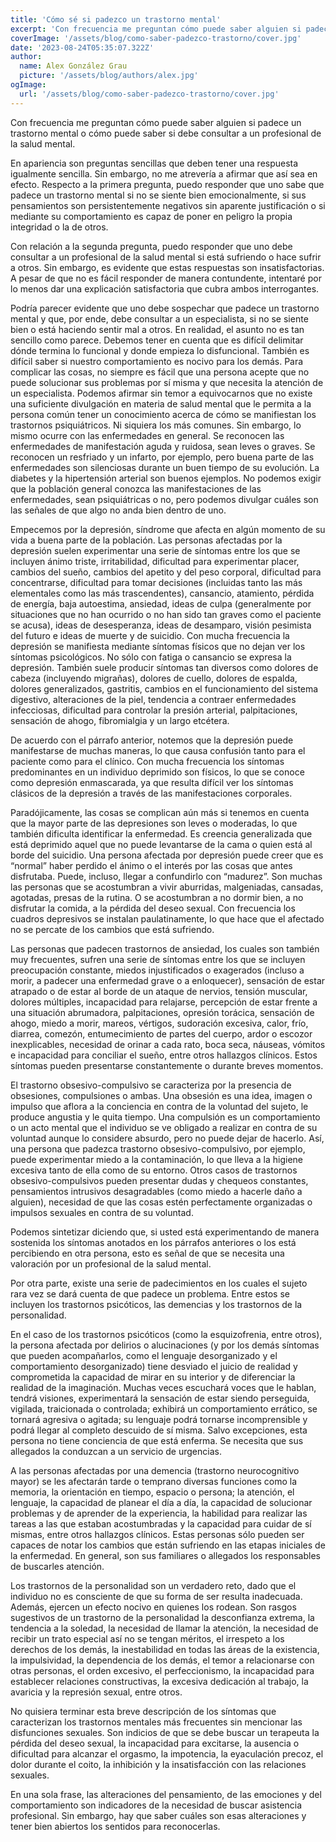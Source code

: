 ```yaml
---
title: 'Cómo sé si padezco un trastorno mental'
excerpt: 'Con frecuencia me preguntan cómo puede saber alguien si padece un trastorno mental o cómo puede saber si debe consultar a un profesional de la salud mental. [...] Podría parecer evidente que uno debe sospechar que padece un trastorno mental y que, por ende, debe consultar a un especialista, si no se siente bien o está haciendo sentir mal a otros.'
coverImage: '/assets/blog/como-saber-padezco-trastorno/cover.jpg'
date: '2023-08-24T05:35:07.322Z'
author:
  name: Alex González Grau
  picture: '/assets/blog/authors/alex.jpg'
ogImage:
  url: '/assets/blog/como-saber-padezco-trastorno/cover.jpg'
---
```


Con frecuencia me preguntan cómo puede saber alguien si padece un trastorno mental o cómo puede saber si debe consultar a un profesional de la salud mental.

En apariencia son preguntas sencillas que deben tener una respuesta igualmente sencilla. Sin embargo, no me atrevería a afirmar que así sea en efecto. Respecto a la primera pregunta, puedo responder que uno sabe que padece un trastorno mental si no se siente bien emocionalmente, si sus pensamientos son persistentemente negativos sin aparente justificación o si mediante su comportamiento es capaz de poner en peligro la propia integridad o la de otros.

Con relación a la segunda pregunta, puedo responder que uno debe consultar a un profesional de la salud mental si está sufriendo o hace sufrir a otros. Sin embargo, es evidente que estas respuestas son insatisfactorias. A pesar de que no es fácil responder de manera contundente, intentaré por lo menos dar una explicación satisfactoria que cubra ambos interrogantes.

Podría parecer evidente que uno debe sospechar que padece un trastorno mental y que, por ende, debe consultar a un especialista, si no se siente bien o está haciendo sentir mal a otros. En realidad, el asunto no es tan sencillo como parece. Debemos tener en cuenta que es difícil delimitar dónde termina lo funcional y donde empieza lo disfuncional. También es difícil saber si nuestro comportamiento es nocivo para los demás. Para complicar las cosas, no siempre es fácil que una persona acepte que no puede solucionar sus problemas por sí misma y que necesita la atención de un especialista. Podemos afirmar sin temor a equivocarnos que no existe una suficiente divulgación en materia de salud mental que le permita a la persona común tener un conocimiento acerca de cómo se manifiestan los trastornos psiquiátricos. Ni siquiera los más comunes. Sin embargo, lo mismo ocurre con las enfermedades en general. Se reconocen las enfermedades de manifestación aguda y ruidosa, sean leves o graves. Se reconocen un resfriado y un infarto, por ejemplo, pero buena parte de las enfermedades son silenciosas durante un buen tiempo de su evolución. La diabetes y la hipertensión arterial son buenos ejemplos. No podemos exigir que la población general conozca las manifestaciones de las enfermedades, sean psiquiátricas o no, pero podemos divulgar cuáles son las señales de que algo no anda bien dentro de uno.

Empecemos por la depresión, síndrome que afecta en algún momento de su vida a buena parte de la población. Las personas afectadas por la depresión suelen experimentar una serie de síntomas entre los que se incluyen ánimo triste, irritabilidad, dificultad para experimentar placer, cambios del sueño, cambios del apetito y del peso corporal, dificultad para concentrarse, dificultad para tomar decisiones (incluidas tanto las más elementales como las más trascendentes), cansancio, atamiento, pérdida de energía, baja autoestima, ansiedad, ideas de culpa (generalmente por situaciones que no han ocurrido o no han sido tan graves como el paciente se acusa), ideas de desesperanza, ideas de desamparo, visión pesimista del futuro e ideas de muerte y de suicidio. Con mucha frecuencia la depresión se manifiesta mediante síntomas físicos que no dejan ver los síntomas psicológicos. No sólo con fatiga o cansancio se expresa la depresión. También suele producir síntomas tan diversos como dolores de cabeza (incluyendo migrañas), dolores de cuello, dolores de espalda, dolores generalizados, gastritis, cambios en el funcionamiento del sistema digestivo, alteraciones de la piel, tendencia a contraer enfermedades infecciosas, dificultad para controlar la presión arterial, palpitaciones, sensación de ahogo, fibromialgia y un largo etcétera.

De acuerdo con el párrafo anterior, notemos que la depresión puede manifestarse de muchas maneras, lo que causa confusión tanto para el paciente como para el clínico. Con mucha frecuencia los síntomas predominantes en un individuo deprimido son físicos, lo que se conoce como depresión enmascarada, ya que resulta difícil ver los síntomas clásicos de la depresión a través de las manifestaciones corporales.

Paradójicamente, las cosas se complican aún más si tenemos en cuenta que la mayor parte de las depresiones son leves o moderadas, lo que también dificulta identificar la enfermedad. Es creencia generalizada que está deprimido aquel que no puede levantarse de la cama o quien está al borde del suicidio. Una persona afectada por depresión puede creer que es “normal” haber perdido el ánimo o el interés por las cosas que antes disfrutaba. Puede, incluso, llegar a confundirlo con “madurez”. Son muchas las personas que se acostumbran a vivir aburridas, malgeniadas, cansadas, agotadas, presas de la rutina. O se acostumbran a no dormir bien, a no disfrutar la comida, a la pérdida del deseo sexual. Con frecuencia los cuadros depresivos se instalan paulatinamente, lo que hace que el afectado no se percate de los cambios que está sufriendo.

Las personas que padecen trastornos de ansiedad, los cuales son también muy frecuentes, sufren una serie de síntomas entre los que se incluyen preocupación constante, miedos injustificados o exagerados (incluso a morir, a padecer una enfermedad grave o a enloquecer), sensación de estar atrapado o de estar al borde de un ataque de nervios, tensión muscular, dolores múltiples, incapacidad para relajarse, percepción de estar frente a una situación abrumadora, palpitaciones, opresión torácica, sensación de ahogo, miedo a morir, mareos, vértigos, sudoración excesiva, calor, frío, diarrea, comezón, entumecimiento de partes del cuerpo, ardor o escozor inexplicables, necesidad de orinar a cada rato, boca seca, náuseas, vómitos e incapacidad para conciliar el sueño, entre otros hallazgos clínicos. Estos síntomas pueden presentarse constantemente o durante breves momentos.

El trastorno obsesivo-compulsivo se caracteriza por la presencia de obsesiones, compulsiones o ambas. Una obsesión es una idea, imagen o impulso que aflora a la conciencia en contra de la voluntad del sujeto, le produce angustia y le quita tiempo. Una compulsión es un comportamiento o un acto mental que el individuo se ve obligado a realizar en contra de su voluntad aunque lo considere absurdo, pero no puede dejar de hacerlo. Así, una persona que padezca trastorno obsesivo-compulsivo, por ejemplo, puede experimentar miedo a la contaminación, lo que lleva a la higiene excesiva tanto de ella como de su entorno. Otros casos de trastornos obsesivo-compulsivos pueden presentar dudas y chequeos constantes, pensamientos intrusivos desagradables (como miedo a hacerle daño a alguien), necesidad de que las cosas estén perfectamente organizadas o impulsos sexuales en contra de su voluntad.

Podemos sintetizar diciendo que, si usted está experimentando de manera sostenida los síntomas anotados en los párrafos anteriores o los está percibiendo en otra persona, esto es señal de que se necesita una valoración por un profesional de la salud mental.

Por otra parte, existe una serie de padecimientos en los cuales el sujeto rara vez se dará cuenta de que padece un problema. Entre estos se incluyen los trastornos psicóticos, las demencias y los trastornos de la personalidad.

En el caso de los trastornos psicóticos (como la esquizofrenia, entre otros), la persona afectada por delirios o alucinaciones (y por los demás síntomas que pueden acompañarlos, como el lenguaje desorganizado y el comportamiento desorganizado) tiene desviado el juicio de realidad y comprometida la capacidad de mirar en su interior y de diferenciar la realidad de la imaginación. Muchas veces escuchará voces que le hablan, tendrá visiones, experimentará la sensación de estar siendo perseguida, vigilada, traicionada o controlada; exhibirá un comportamiento errático, se tornará agresiva o agitada; su lenguaje podrá tornarse incomprensible y podrá llegar al completo descuido de sí misma. Salvo excepciones, esta persona no tiene conciencia de que está enferma. Se necesita que sus allegados la conduzcan a un servicio de urgencias.

A las personas afectadas por una demencia (trastorno neurocognitivo mayor) se les afectarán tarde o temprano diversas funciones como la memoria, la orientación en tiempo, espacio o persona; la atención, el lenguaje, la capacidad de planear el día a día, la capacidad de solucionar problemas y de aprender de la experiencia, la habilidad para realizar las tareas a las que estaban acostumbradas y la capacidad para cuidar de sí mismas, entre otros hallazgos clínicos. Estas personas sólo pueden ser capaces de notar los cambios que están sufriendo en las etapas iniciales de la enfermedad. En general, son sus familiares o allegados los responsables de buscarles atención.

Los trastornos de la personalidad son un verdadero reto, dado que el individuo no es consciente de que su forma de ser resulta inadecuada. Además, ejercen un efecto nocivo en quienes los rodean. Son rasgos sugestivos de un trastorno de la personalidad la desconfianza extrema, la tendencia a la soledad, la necesidad de llamar la atención, la necesidad de recibir un trato especial así no se tengan méritos, el irrespeto a los derechos de los demás, la inestabilidad en todas las áreas de la existencia, la impulsividad, la dependencia de los demás, el temor a relacionarse con otras personas, el orden excesivo, el perfeccionismo, la incapacidad para establecer relaciones constructivas, la excesiva dedicación al trabajo, la avaricia y la represión sexual, entre otros.

No quisiera terminar esta breve descripción de los síntomas que caracterizan los trastornos mentales más frecuentes sin mencionar las disfunciones sexuales. Son indicios de que se debe buscar un terapeuta la pérdida del deseo sexual, la incapacidad para excitarse, la ausencia o dificultad para alcanzar el orgasmo, la impotencia, la eyaculación precoz, el dolor durante el coito, la inhibición y la insatisfacción con las relaciones sexuales.

En una sola frase, las alteraciones del pensamiento, de las emociones y del comportamiento son indicadores de la necesidad de buscar asistencia profesional. Sin embargo, hay que saber cuáles son esas alteraciones y tener bien abiertos los sentidos para reconocerlas.